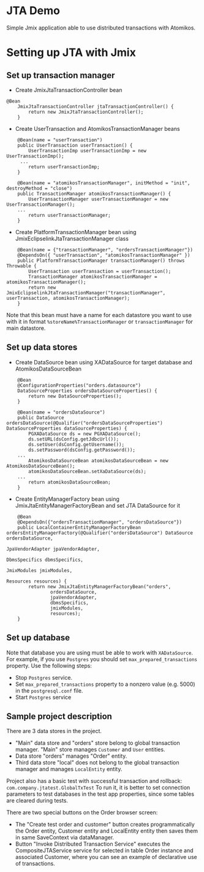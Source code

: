 # JTA Demo

Simple Jmix application able to use distributed transactions with Atomikos.


# Setting up JTA with Jmix

## Set up transaction manager

- Create JmixJtaTransactionController bean
```
@Bean
    JmixJtaTransactionController jtaTransactionController() {
        return new JmixJtaTransactionController();
    }
```
- Create UserTransaction and AtomikosTransactionManager beans
```
    @Bean(name = "userTransaction")
    public UserTransaction userTransaction() {
        UserTransactionImp userTransactionImp = new UserTransactionImp();
     ...
        return userTransactionImp;
    }

    @Bean(name = "atomikosTransactionManager", initMethod = "init", destroyMethod = "close")
    public TransactionManager atomikosTransactionManager() {
        UserTransactionManager userTransactionManager = new UserTransactionManager();
    ...
        return userTransactionManager;
    }
```
- Create PlatformTransactionManager bean using JmixEclipselinkJtaTransactionManager class
```
    @Bean(name = {"transactionManager", "ordersTransactionManager"})
    @DependsOn({ "userTransaction", "atomikosTransactionManager" })
    public PlatformTransactionManager transactionManager() throws Throwable {
        UserTransaction userTransaction = userTransaction();
        TransactionManager atomikosTransactionManager = atomikosTransactionManager();
        return new JmixEclipselinkJtaTransactionManager("transactionManager", userTransaction, atomikosTransactionManager);
    }
```
Note that this bean must have a name for each datastore you want to use with it in format `%storeName%TransactionManager` or `transactionManager` for main datastore.
## Set up data stores

- Create DataSource bean using XADataSource for target database and AtomikosDataSourceBean
``` 
    @Bean
    @ConfigurationProperties("orders.datasource")
    DataSourceProperties ordersDataSourceProperties() {
        return new DataSourceProperties();
    }
    
    @Bean(name = "ordersDataSource")
    public DataSource ordersDataSource(@Qualifier("ordersDataSourceProperties") DataSourceProperties dataSourceProperties) {
        PGXADataSource ds = new PGXADataSource();
        ds.setURL(dsConfig.getJdbcUrl());
        ds.setUser(dsConfig.getUsername());
        ds.setPassword(dsConfig.getPassword());
    ...
        AtomikosDataSourceBean atomikosDataSourceBean = new AtomikosDataSourceBean();
        atomikosDataSourceBean.setXaDataSource(ds);
    ...
        return atomikosDataSourceBean;
    }
```

- Create EntityManagerFactory bean using JmixJtaEntityManagerFactoryBean and set JTA DataSource for it
```
    @Bean
    @DependsOn({"ordersTransactionManager", "ordersDataSource"})
    public LocalContainerEntityManagerFactoryBean ordersEntityManagerFactory(@Qualifier("ordersDataSource") DataSource ordersDataSource,
                                                                             JpaVendorAdapter jpaVendorAdapter,
                                                                             DbmsSpecifics dbmsSpecifics,
                                                                             JmixModules jmixModules,
                                                                             Resources resources) {
        return new JmixJtaEntityManagerFactoryBean("orders",
                ordersDataSource,
                jpaVendorAdapter,
                dbmsSpecifics,
                jmixModules,
                resources);
    }
```

## Set up database
Note that database you are using must be able to work with `XADataSource`.
For example, if you use `Postgres` you should set `max_prepared_transactions` property. Use the following steps:
- Stop `Postgres` service.
- Set `max_prepared_transactions` property to a nonzero value (e.g. 5000) in the `postgresql.conf` file.
- Start `Postgres` service

## Sample project description
There are 3 data stores in the project. 
- "Main" data store and "orders" store belong to global transaction manager. 
  "Main" store manages `Customer` and `User` entities. 
- Data store "orders" manages "Order" entity. 
- Third data store "local" does not belong to the global transaction manager and manages `LocalEntity` entity.

Project also has a basic test with successful transaction and rollback: `com.company.jtatest.GlobalTxTest` 
To run it, it is better to set connection parameters to test databases in the test app properties, since some tables are cleared during tests.

There are two special buttons on the Order browser screen:
- The "Create test order and customer" button creates programmatically the Order entity, Customer entity and LocalEntity entity then saves them in same SaveContext via dataManager. 
- Button "Invoke Distributed Transaction Service" executes the CompositeJTAService service for selected in table Order instance and associated Customer, where you can see an example of declarative use of transactions.
